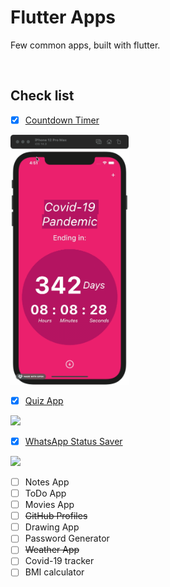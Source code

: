 # Flutter Apps
Few common apps, built with flutter. 

<br/>


## Check list
- [X] [Countdown Timer](countdown_timer)
<img height="400" src="countdown_timer/demo.gif"/>

- [X] [Quiz App](quiz_app)
<img height="400" src="quiz_app/demo.gif"/>

- [X] [WhatsApp Status Saver](whatsapp_status_saver)
<img height="400" src="whatsapp_status_saver/demo.gif"/>

- [ ] Notes App
- [ ] ToDo App
- [ ] Movies App
- [ ] ~~GitHub Profiles~~
- [ ] Drawing App
- [ ] Password Generator
- [ ] ~~Weather App~~
- [ ] Covid-19 tracker
- [ ] BMI calculator
